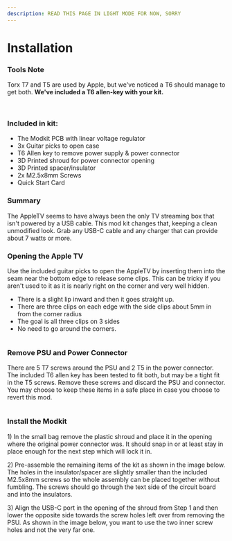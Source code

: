 ```yaml
---
description: READ THIS PAGE IN LIGHT MODE FOR NOW, SORRY
---
```


# Installation

### **Tools Note**

Torx T7 and T5 are used by Apple, but we've noticed a T6 should manage to get both. **We've included a T6 allen-key with your kit.**

‍

### **Included in kit:**

* The Modkit PCB with linear voltage regulator
* 3x Guitar picks to open case
* T6 Allen key to remove power supply & power connector
* 3D Printed shroud for power connector opening
* 3D Printed spacer/insulator
* 2x M2.5x8mm Screws
* Quick Start Card

### Summary

The AppleTV seems to have always been the only TV streaming box that isn't powered by a USB cable. This mod kit changes that, keeping a clean unmodified look. Grab any USB-C cable and any charger that can provide about  7 watts or more.

### Opening the Apple TV

Use the included guitar picks to open the AppleTV by inserting them into the seam near the bottom edge to release some clips. This can be tricky if you aren't used to it as it is nearly right on the corner and very well hidden.

* There is a slight lip inward and then it goes straight up.
* There are three clips on each edge with the side clips about 5mm in from the corner radius
* The goal is all three clips on 3 sides
* No need to go around the corners.

<figure><img src="https://uploads-ssl.webflow.com/636ae8935f5e73bfc3442a0b/6464516e217778688e18df58_atv%20kit%20-%20step%201.png" alt=""><figcaption></figcaption></figure>

### Remove PSU and Power Connector

There are 5 T7 screws around the PSU and 2 T5 in the power connector. The included T6 allen key has been tested to fit both, but may be a tight fit in the T5 screws. Remove these screws and discard the PSU and connector. You may choose to keep these items in a safe place in case you choose to revert this mod.

<figure><img src="https://uploads-ssl.webflow.com/636ae8935f5e73bfc3442a0b/6464523296dfb19fb7f8f43a_atv%20kit%20-%20step%202.png" alt=""><figcaption></figcaption></figure>

### Install the Modkit

1\) In the small bag remove the plastic shroud and place it in the opening where the original power connector was. It should snap in or at least stay in place enough for the next step which will lock it in.

2\) Pre-assemble the remaining items of the kit as shown in the image below. The holes in the insulator/spacer are slightly smaller than the included M2.5x8mm screws so the whole assembly can be placed together without fumbling. The screws should go through the text side of the circuit board and into the insulators.

3\) Align the USB-C port in the opening of the shroud from Step 1 and then lower the opposite side towards the screw holes left over from removing the PSU. As shown in the image below, you want to use the two inner screw holes and not the very far one.

<figure><img src="https://uploads-ssl.webflow.com/636ae8935f5e73bfc3442a0b/64645413c9dee2c7f870e0ed_atvkit%20-%20step%203.png" alt=""><figcaption></figcaption></figure>
